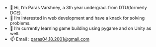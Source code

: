 - 👋 Hi, I’m Paras Varshney, a 3th year undergrad. from DTU(formerly DCE). 
- 👀 I’m interested in web development and have a knack for solving problems.
- 🌱 I’m currently learning game building using pygame and on Unity as well.
- 📫 Email : paras04.18.2001@gmail.com 

